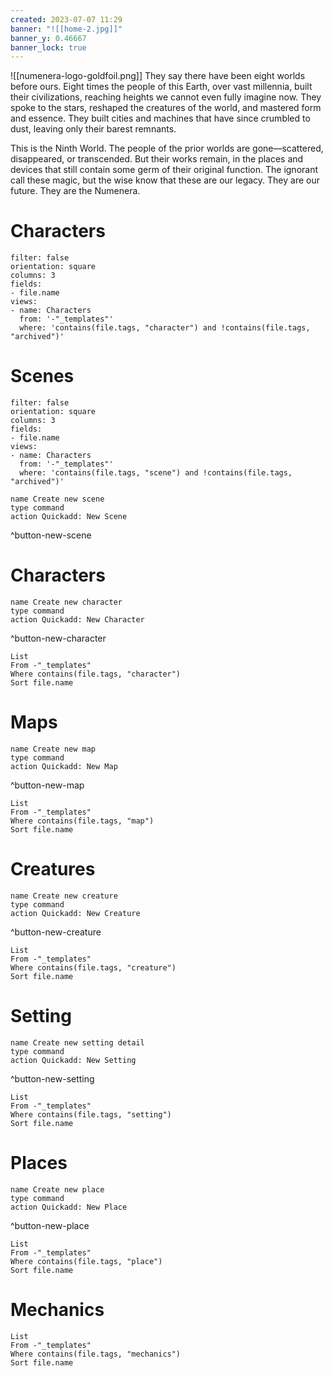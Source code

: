 ```yaml
---
created: 2023-07-07 11:29
banner: "![[home-2.jpg]]"
banner_y: 0.46667
banner_lock: true
---
```

![[numenera-logo-goldfoil.png]]
They say there have been eight worlds before ours. Eight times the people of this Earth, over vast millennia, built their civilizations, reaching heights we cannot even fully imagine now. They spoke to the stars, reshaped the creatures of the world, and mastered form and essence. They built cities and machines that have since crumbled to dust, leaving only their barest remnants.

This is the Ninth World. The people of the prior worlds are gone—scattered, disappeared, or transcended. But their works remain, in the places and devices that still contain some germ of their original function. The ignorant call these magic, but the wise know that these are our legacy. They are our future. They are the Numenera.

# Characters
```page-gallery
filter: false
orientation: square
columns: 3
fields:
- file.name
views:
- name: Characters
  from: '-"_templates"'
  where: 'contains(file.tags, "character") and !contains(file.tags, "archived")'
```

# Scenes
```page-gallery
filter: false
orientation: square
columns: 3
fields:
- file.name
views:
- name: Characters
  from: '-"_templates"'
  where: 'contains(file.tags, "scene") and !contains(file.tags, "archived")'
```
```button
name Create new scene
type command
action Quickadd: New Scene
```
^button-new-scene

# Characters
```button
name Create new character
type command
action Quickadd: New Character
```
^button-new-character
```dataview
List 
From -"_templates"
Where contains(file.tags, "character")
Sort file.name
```

# Maps
```button
name Create new map
type command
action Quickadd: New Map
```
^button-new-map
```dataview
List 
From -"_templates"
Where contains(file.tags, "map")
Sort file.name
```

# Creatures
```button
name Create new creature
type command
action Quickadd: New Creature
```
^button-new-creature
```dataview
List
From -"_templates"
Where contains(file.tags, "creature") 
Sort file.name
```

# Setting
```button
name Create new setting detail
type command
action Quickadd: New Setting
```
^button-new-setting
```dataview
List 
From -"_templates"
Where contains(file.tags, "setting")
Sort file.name
```

# Places
```button
name Create new place
type command
action Quickadd: New Place
```
^button-new-place
```dataview
List 
From -"_templates"
Where contains(file.tags, "place")
Sort file.name
```

# Mechanics
```dataview
List
From -"_templates"
Where contains(file.tags, "mechanics") 
Sort file.name
```